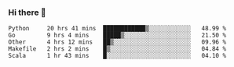 ### Hi there 👋

<!--
**yeya24/yeya24** is a ✨ _special_ ✨ repository because its `README.md` (this file) appears on your GitHub profile.

Here are some ideas to get you started:

- 🔭 I’m currently working on ...
- 🌱 I’m currently learning ...
- 👯 I’m looking to collaborate on ...
- 🤔 I’m looking for help with ...
- 💬 Ask me about ...
- 📫 How to reach me: ...
- 😄 Pronouns: ...
- ⚡ Fun fact: ...
-->

<!--START_SECTION:waka-->
```text
Python     20 hrs 41 mins  ████████████▒░░░░░░░░░░░░   48.99 % 
Go         9 hrs 4 mins    █████▒░░░░░░░░░░░░░░░░░░░   21.50 % 
Other      4 hrs 12 mins   ██▒░░░░░░░░░░░░░░░░░░░░░░   09.96 % 
Makefile   2 hrs 2 mins    █▒░░░░░░░░░░░░░░░░░░░░░░░   04.84 % 
Scala      1 hr 43 mins    █░░░░░░░░░░░░░░░░░░░░░░░░   04.10 % 
```
<!--END_SECTION:waka-->
